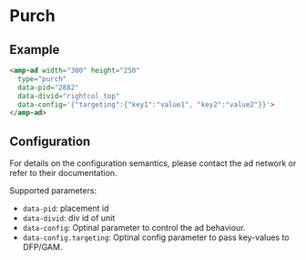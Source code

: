 <!---
Copyright 2016 The AMP HTML Authors. All Rights Reserved.

Licensed under the Apache License, Version 2.0 (the "License");
you may not use this file except in compliance with the License.
You may obtain a copy of the License at

      http://www.apache.org/licenses/LICENSE-2.0

Unless required by applicable law or agreed to in writing, software
distributed under the License is distributed on an "AS-IS" BASIS,
WITHOUT WARRANTIES OR CONDITIONS OF ANY KIND, either express or implied.
See the License for the specific language governing permissions and
limitations under the License.
-->

# Purch

## Example

```html
<amp-ad width="300" height="250"
  type="purch"
  data-pid="2882"
  data-divid="rightcol_top"
  data-config='{"targeting":{"key1":"value1", "key2":"value2"}}'>
</amp-ad>
```

## Configuration

For details on the configuration semantics, please contact the ad network or refer to their documentation. 

Supported parameters:

- `data-pid`: placement id
- `data-divid`: div id of unit
- `data-config`: Optinal parameter to control the ad behaviour.
- `data-config.targeting`: Optinal config parameter to pass key-values to DFP/GAM.
